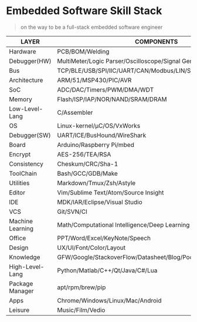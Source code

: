 # Embedded Software Skill Stack

> on the way to be a full-stack embedded software engineer

|      LAYER       |                           COMPONENTS                           |
|------------------|----------------------------------------------------------------|
| Hardware         | PCB/BOM/Welding                                                |
| Debugger(HW)     | MultiMeter/Logic Parser/Oscilloscope/Signal Generator          |
| Bus              | TCP/BLE/USB/SPI/IIC/UART/CAN/Modbus/LIN/SATA/PCI-E             |
| Architecture     | ARM/51/MSP430/PIC/AVR                                          |
| SoC              | ADC/DAC/Timers/PWM/DMA/WDT                                     |
| Memory           | Flash/ISP/IAP/NOR/NAND/SRAM/DRAM                               |
| Low-Level-Lang   | C/Assembler                                                    |
| OS               | Linux-kernel/μC/OS/VxWorks                                     |
| Debugger(SW)     | UART/ICE/BusHound/WireShark                                    |
| Board            | Arduino/Raspberry Pi/mbed                                      |
| Encrypt          | AES-256/TEA/RSA                                                |
| Consistency      | Cheskum/CRC/Sha-1                                              |
| ToolChain        | Bash/GCC/GDB/Make                                              |
| Utilities        | Markdown/Tmux/Zsh/Astyle                                       |
| Editor           | Vim/Sublime Text/Atom/Source Insight                           |
| IDE              | MDK/IAR/Eclipse/Visual Studio                                  |
| VCS              | Git/SVN/CI                                                     |
| Machine Learning | Math/Computational Intelligence/Deep Learning                  |
| Office           | PPT/Word/Excel/KeyNote/Speech                                  |
| Design           | UX/UI/Font/Color/Layout                                        |
| Knowledge        | GFW/Google/StackoverFlow/Datasheet/Blog/Podcast/Books/Mooc/BBS |
| High-Level-Lang  | Python/Matlab/C++/Qt/Java/C#/Lua                               |
| Package Manager  | apt/rpm/brew/pip                                               |
| Apps             | Chrome/Windows/Linux/Mac/Android                               |
| Leisure          | Music/Film/Vedio                                               |



